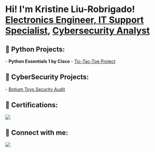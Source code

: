 <h1>Hi! I'm Kristine Liu-Robrigado! <br/><a href="https://www.linkedin.com/in/kliurobrigado/">Electronics Engineer, IT Support Specialist</a>, <a href="https://github.com/kliurobrigado/">Cybersecurity Analyst</a>


<h2>🐍 Python Projects:</h2>
- <b>Python Essentials 1 by Cisco</b>
      - <a href="https://github.com/kliurobrigado/kliurobrigado/blob/main/tic-tac-toe_project_kliurobrigado.py">Tic-Tac-Toe Project</a>

<h2>🔐 CyberSecurity Projects:</h2>
- <a href="https://github.com/kliurobrigado/Botium-Toys-Cybersecurity-Project/blob/main/README.md">Botium Toys Security Audit</a>




<h2>📃 Certifications:</h2>
 <img src="https://img.shields.io/badge/-Python%20Essentials%201-3776AB?style=for-the-badge&logo=python&logoColor=white" />


<h2> 🔗 Connect with me:</h2>

<a href="https://linkedin.com/in/kliurobrigado"><img src="https://img.shields.io/badge/-LinkedIn-0072b1?&style=for-the-badge&logo=linkedin&logoColor=white" /></a>

<!--
**kliurobrigado/kliurobrigado** is a ✨ _special_ ✨ repository because its `README.md` (this file) appears on your GitHub profile.

Here are some ideas to get you started:

- 🔭 I’m currently working on ...
- 🌱 I’m currently learning ...
- 👯 I’m looking to collaborate on ...
- 🤔 I’m looking for help with ...
- 💬 Ask me about ...
- 📫 How to reach me: ...
- 😄 Pronouns: ...
- ⚡ Fun fact: ...
-->
